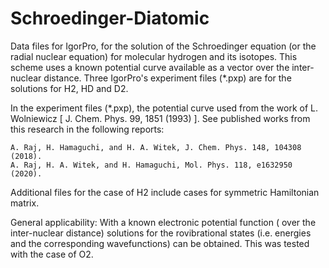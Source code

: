# Schroedinger-Diatomic

Data files for IgorPro, for the solution of the Schroedinger equation (or the radial nuclear equation) for molecular hydrogen and its isotopes. This scheme uses a known potential curve available as a vector over the inter-nuclear distance. Three IgorPro's experiment files (*.pxp) are for the solutions for H2, HD and D2.

In the experiment files (*.pxp), the potential curve used from the work of L. Wolniewicz [ J. Chem. Phys. 99, 1851 (1993) ]. See published works from this research in the following reports:

    A. Raj, H. Hamaguchi, and H. A. Witek, J. Chem. Phys. 148, 104308 (2018).
    A. Raj, H. A. Witek, and H. Hamaguchi, Mol. Phys. 118, e1632950 (2020).

Additional files for the case of H2 include cases for symmetric Hamiltonian matrix.

General applicability: With a known electronic potential function ( over the inter-nuclear distance) solutions for the rovibrational states (i.e. energies and the corresponding wavefunctions) can be obtained. This was tested with the case of O2.
